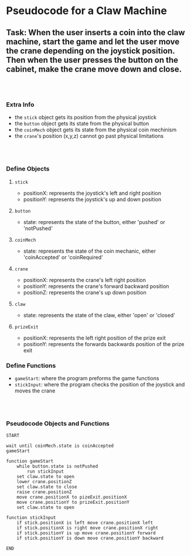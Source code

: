 # Pseudocode for a Claw Machine


## **Task**: When the user inserts a coin into the claw machine, start the game and let the user move the crane depending on the joystick position. Then when the user presses the button on the cabinet, make the crane move down and close.


<br></br>
### Extra Info

- the `stick` object gets its position from the physical joystick
- the `button` object gets its state from the physical button
- the `coinMech` object gets its state from the physical coin mechinism
- the `crane`'s position (x,y,z) cannot go past physical limitations

<br></br>


### Define Objects

1. `stick`
    - positionX: represents the joystick's left and right position
    - positionY: represents the joystick's up and down position

2. `button`
    - state: represents the state of the button, either 'pushed' or 'notPushed'

3. `coinMech`
    - state: represents the state of the coin mechanic, either 'coinAccepted' or 'coinRequired'

4. `crane`
    - positionX: represents the crane's left right position
    - positionY: represents the crane's forward backward position
    - positionZ: represents the crane's up down position

5. `claw`
    - state: represents the state of the claw, either 'open' or 'closed'

6. `prizeExit`
    - positionX: represents the left right position of the prize exit
    - positionY: represents the forwards backwards position of the prize exit

### Define Functions

- `gameStart`: where the program preforms the game functions
- `stickInput`: where the program checks the position of the joystick and moves the crane

<br></br>

### Pseudocode Objects and Functions

``` 
START

wait until coinMech.state is coinAccepted
gameStart

function gameStart
    while button.state is notPushed
        run stickInput
    set claw.state to open
    lower crane.positionZ
    set claw.state to close
    raise crane.positionZ
    move crane.positionX to pizeExit.positionX
    move crane.positionY to prizeExit.positionY
    set claw.state to open

function stickInput
    if stick.positionX is left move crane.positionX left
    if stick.positionX is right move crane.positionX right
    if stick.positionY is up move crane.positionY forward
    if stick.positionY is down move crane.positionY backward

END
```
